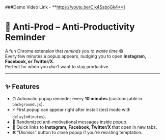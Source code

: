 ###Demo Video Link - **https://youtu.be/Cjk4SspoGk4**]

# 🛑 Anti-Prod – Anti-Productivity Reminder

A fun Chrome extension that *reminds you to waste time* 😅  
Every few minutes a popup appears, nudging you to open **Instagram, Facebook, or Twitter/X**.  
Perfect for when you *don’t* want to stay productive.  

---

## ✨ Features
- ⏰ Automatic popup reminder every **10 minutes** (customizable in `background.js`).
- ⚡ First popup can appear right after install (test mode with `delayInMinutes`).
- 🎲 Randomized anti-motivational messages inside popup.
- 🔗 Quick links to **Instagram, Facebook, Twitter/X** that open in new tabs.
- ❌ “Dismiss” button to close popup if you’re resisting temptation.
